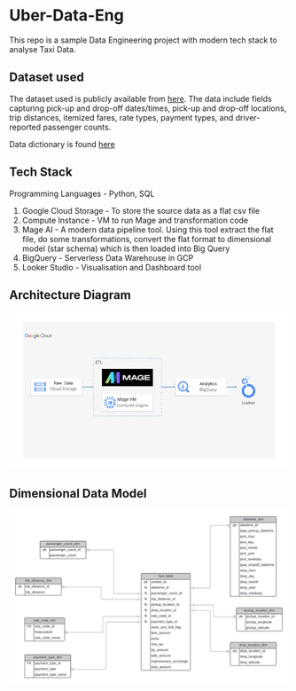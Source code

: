 # Uber-Data-Eng

This repo is a sample Data Engineering project with modern tech stack to analyse Taxi Data.

## Dataset used
The dataset used is publicly available from [here](https://www.nyc.gov/site/tlc/about/tlc-trip-record-data.page).
The data include fields capturing pick-up and drop-off dates/times, pick-up and drop-off locations, trip distances, itemized fares, rate types, payment types, and driver-reported passenger counts.

Data dictionary is found [here](https://www.nyc.gov/assets/tlc/downloads/pdf/data_dictionary_trip_records_yellow.pdf)

## Tech Stack
Programming Languages - Python, SQL
1. Google Cloud Storage - To store the source data as a flat csv file
2. Compute Instance - VM to run Mage and transformation code
3. Mage AI -  A modern data pipeline tool. Using this tool extract the flat file, do some transformations, convert the flat format to dimensional model (star schema) which is then loaded into Big Query
4. BigQuery - Serverless Data Warehouse in GCP
5. Looker Studio - Visualisation and Dashboard tool

## Architecture Diagram
<img src="architecture.jpg">

## Dimensional Data Model
<img src="Uber Data Model.jpeg">

